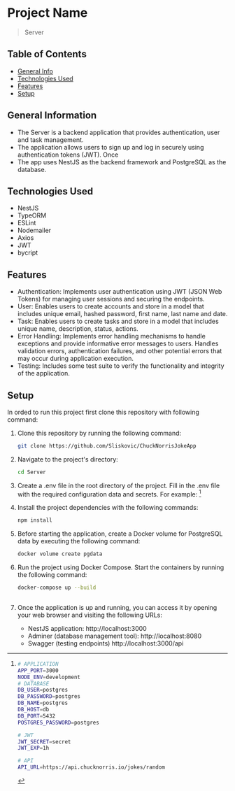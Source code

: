 # Project Name

> Server

## Table of Contents

- [General Info](#general-information)
- [Technologies Used](#technologies-used)
- [Features](#features)
- [Setup](#setup)

## General Information

-  The Server is a backend application that provides authentication, user and task management.
-  The application allows users to sign up and log in securely using authentication tokens (JWT). Once 
-  The app uses NestJS as the backend framework and PostgreSQL as the database.

## Technologies Used

- NestJS 
- TypeORM
- ESLint
- Nodemailer
- Axios
- JWT
- bycript

## Features

- Authentication: Implements user authentication using JWT (JSON Web Tokens) for managing user sessions and securing the endpoints.
- User: Enables users to create accounts and store in a model that includes unique email, hashed password, first name, last name and date.
- Task: Enables users to create tasks and store in a model that includes unique name, description, status, actions.
- Error Handling: Implements error handling mechanisms to handle exceptions and provide informative error messages to users. Handles validation errors, authentication failures, and other potential errors that may occur during application execution.
- Testing: Includes some test suite to verify the functionality and integrity of the application. 

## Setup

In orded to run this project first clone this repository with following command:
1. Clone this repository by running the following command:

     ```bash
   git clone https://github.com/Sliskovic/ChuckNorrisJokeApp

2. Navigate to the project's directory:
   
     ```bash
   cd Server

3. Create a .env file in the root directory of the project.
  Fill in the .env file with the required configuration data and secrets. For example: [^.env]
     [^.env]:   ```bash
        # APPLICATION
        APP_PORT=3000
        NODE_ENV=development
        # DATABASE
        DB_USER=postgres
        DB_PASSWORD=postgres
        DB_NAME=postgres
        DB_HOST=db
        DB_PORT=5432
        POSTGRES_PASSWORD=postgres

        # JWT
        JWT_SECRET=secret
        JWT_EXP=1h

        # API
        API_URL=https://api.chucknorris.io/jokes/random 

4. Install the project dependencies with the following commands:
     ```bash
     npm install

5. Before starting the application, create a Docker volume for PostgreSQL data by executing the following command:
    ```bash
    docker volume create pgdata 

6. Run the project using Docker Compose. Start the containers by running the following command:
    ```bash
    docker-compose up --build
  
7. Once the application is up and running, you can access it by opening your web browser and visiting the following URLs:
   - NestJS application: http://localhost:3000 
   - Adminer (database management tool): http://localhost:8080 
   - Swagger (testing endpoints) http://localhost:3000/api 




